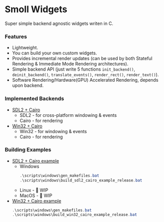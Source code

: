 # Smoll Widgets

Super simple backend agnostic widgets writen in C.

### Features
- Lightweight.
- You can build your own custom widgets.
- Provides incremental render updates (can be used by both Stateful Rendering & Immediate Mode Rendering architectures).
- Simple backend API (just write 5 functions `init_backend()`, `deinit_backend()`, `translate_events()`, `render_rect()`, `render_text()`).
- Software Rendering/Hardware(GPU) Accelerated Rendering, depends upon backend.

### Implemented Backends
- [SDL2 + Cairo](backends/sdl2_cairo)
  - SDL2 - for cross-platform windowing & events
  - Cairo - for rendering
- [Win32 + Cairo](backends/win32_cairo)
  - Win32 - for windowing & events
  - Cairo - for rendering

### Building Examples
- [SDL2 + Cairo example](backends/sdl2_cairo/sdl2_cairo_example.c)
  - Windows
    ```powershell
    .\scripts\windows\gen_makefiles.bat
    .\scripts\windows\build_sdl2_cairo_example_release.bat
    ```
  - Linux - 🚧 WIP
  - MacOS - 🚧 WIP
- [Win32 + Cairo example](backends/win32_cairo/win32_cairo_example.c)
  ```powershell
  .\scripts\windows\gen_makefiles.bat
  .\scripts\windows\build_win32_cairo_example_release.bat
  ```
